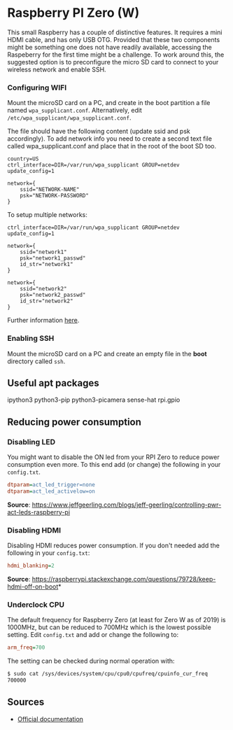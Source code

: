 # Raspberry PI Zero (W)

This small Raspberry has a couple of distinctive features. It requires a mini HDMI cable, and has only USB OTG. Provided
that these two components might be something one does not have readily available, accessing the Raspeberry for the first
time might be a challenge. To work around this, the suggested option is to preconfigure the micro SD card to connect to
your wireless network and enable SSH.

### Configuring WIFI

Mount the microSD card on a PC, and create in the boot partition a file named `wpa_supplicant.conf`. Alternatively, edit `/etc/wpa_supplicant/wpa_supplicant.conf`.

The file should have the following content (update ssid and psk accordingly). To add network info you need to create a second text file called wpa_supplicant.conf and place that in the root of the boot SD too.

```hocoon
country=US
ctrl_interface=DIR=/var/run/wpa_supplicant GROUP=netdev
update_config=1

network={
    ssid="NETWORK-NAME"
    psk="NETWORK-PASSWORD"
}
```

To setup multiple networks:

```hocoon
ctrl_interface=DIR=/var/run/wpa_supplicant GROUP=netdev
update_config=1

network={
    ssid="network1"
    psk="network1_passwd"
    id_str="network1"
}

network={
    ssid="network2"
    psk="network2_passwd"
    id_str="network2"
}
```

Further information [here](https://raspberrypi.stackexchange.com/questions/11631/how-to-setup-multiple-wifi-networks).

### Enabling SSH

Mount the microSD card on a PC and create an empty file in the **boot** directory called `ssh`.

## Useful apt packages

ipython3
python3-pip
python3-picamera
sense-hat
rpi.gpio

## Reducing power consumption

### Disabling LED

You might want to disable the ON led from your RPI Zero to reduce power consumption even more. To this end add (or change)
the following in your `config.txt`.

 ```ini
dtparam=act_led_trigger=none
dtparam=act_led_activelow=on
```

**Source**: https://www.jeffgeerling.com/blogs/jeff-geerling/controlling-pwr-act-leds-raspberry-pi

### Disabling HDMI

Disabling HDMI reduces power consumption. If you don't needed add the following in your `config.txt`:

```ini
hdmi_blanking=2
```

**Source**: https://raspberrypi.stackexchange.com/questions/79728/keep-hdmi-off-on-boot*

### Underclock CPU

The default frequency for Raspberry Zero (at least for Zero W as of 2019) is 1000MHz, but
can be reduced to 700MHz which is the lowest possible setting. Edit `config.txt` and add
or change the following to:

```ini
arm_freq=700
```

The setting can be checked during normal operation with:

```sh
$ sudo cat /sys/devices/system/cpu/cpu0/cpufreq/cpuinfo_cur_freq
700000
```

## Sources

- [Official documentation](https://github.com/raspberrypi/documentation/tree/master/configuration)
